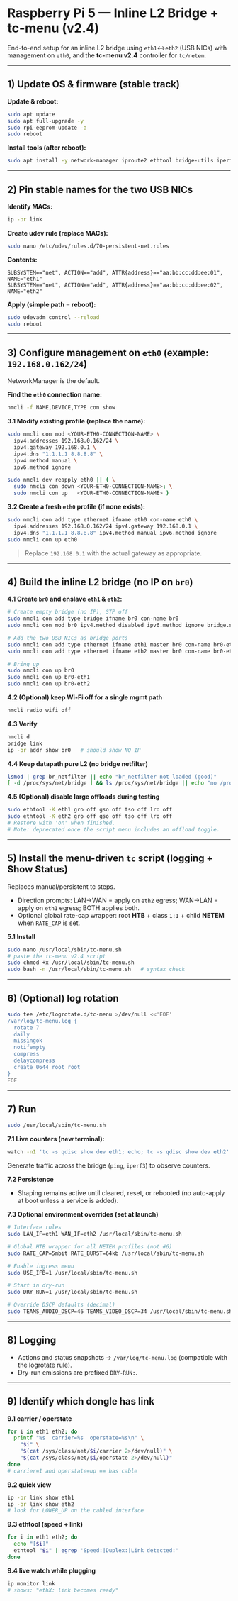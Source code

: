 # Raspberry Pi 5 — Inline L2 Bridge + tc-menu (v2.4)

End-to-end setup for an inline L2 bridge using `eth1`↔`eth2` (USB NICs) with management on `eth0`, and the **tc-menu v2.4** controller for `tc/netem`.

---

## 1) Update OS & firmware (stable track)

**Update & reboot:**
```bash
sudo apt update
sudo apt full-upgrade -y
sudo rpi-eeprom-update -a
sudo reboot
```

**Install tools (after reboot):**
```bash
sudo apt install -y network-manager iproute2 ethtool bridge-utils iperf3
```

---

## 2) Pin stable names for the two USB NICs

**Identify MACs:**
```bash
ip -br link
```

**Create udev rule (replace MACs):**
```bash
sudo nano /etc/udev/rules.d/70-persistent-net.rules
```

**Contents:**
```text
SUBSYSTEM=="net", ACTION=="add", ATTR{address}=="aa:bb:cc:dd:ee:01", NAME="eth1"
SUBSYSTEM=="net", ACTION=="add", ATTR{address}=="aa:bb:cc:dd:ee:02", NAME="eth2"
```

**Apply (simple path = reboot):**
```bash
sudo udevadm control --reload
sudo reboot
```

---

## 3) Configure management on `eth0` (example: `192.168.0.162/24`)

NetworkManager is the default.

**Find the `eth0` connection name:**
```bash
nmcli -f NAME,DEVICE,TYPE con show
```

**3.1 Modify existing profile (replace the name):**
```bash
sudo nmcli con mod <YOUR-ETH0-CONNECTION-NAME> \
  ipv4.addresses 192.168.0.162/24 \
  ipv4.gateway 192.168.0.1 \
  ipv4.dns "1.1.1.1 8.8.8.8" \
  ipv4.method manual \
  ipv6.method ignore

sudo nmcli dev reapply eth0 || ( \
  sudo nmcli con down <YOUR-ETH0-CONNECTION-NAME>; \
  sudo nmcli con up   <YOUR-ETH0-CONNECTION-NAME> )
```

**3.2 Create a fresh `eth0` profile (if none exists):**
```bash
sudo nmcli con add type ethernet ifname eth0 con-name eth0 \
  ipv4.addresses 192.168.0.162/24 ipv4.gateway 192.168.0.1 \
  ipv4.dns "1.1.1.1 8.8.8.8" ipv4.method manual ipv6.method ignore
sudo nmcli con up eth0
```

> Replace `192.168.0.1` with the actual gateway as appropriate.

---

## 4) Build the inline L2 bridge (no IP on `br0`)

**4.1 Create `br0` and enslave `eth1` & `eth2`:**
```bash
# Create empty bridge (no IP), STP off
sudo nmcli con add type bridge ifname br0 con-name br0
sudo nmcli con mod br0 ipv4.method disabled ipv6.method ignore bridge.stp no

# Add the two USB NICs as bridge ports
sudo nmcli con add type ethernet ifname eth1 master br0 con-name br0-eth1
sudo nmcli con add type ethernet ifname eth2 master br0 con-name br0-eth2

# Bring up
sudo nmcli con up br0
sudo nmcli con up br0-eth1
sudo nmcli con up br0-eth2
```

**4.2 (Optional) keep Wi-Fi off for a single mgmt path**
```bash
nmcli radio wifi off
```

**4.3 Verify**
```bash
nmcli d
bridge link
ip -br addr show br0   # should show NO IP
```

**4.4 Keep datapath pure L2 (no bridge netfilter)**
```bash
lsmod | grep br_netfilter || echo "br_netfilter not loaded (good)"
[ -d /proc/sys/net/bridge ] && ls /proc/sys/net/bridge || echo "no /proc/sys/net/bridge (good)"
```

**4.5 (Optional) disable large offloads during testing**
```bash
sudo ethtool -K eth1 gro off gso off tso off lro off
sudo ethtool -K eth2 gro off gso off tso off lro off
# Restore with 'on' when finished.
# Note: deprecated once the script menu includes an offload toggle.
```

---

## 5) Install the menu-driven `tc` script (logging + Show Status)

Replaces manual/persistent tc steps.

- Direction prompts: LAN→WAN = apply on `eth2` egress; WAN→LAN = apply on `eth1` egress; BOTH applies both.
- Optional global rate-cap wrapper: root **HTB** + class `1:1` + child **NETEM** when `RATE_CAP` is set.

**5.1 Install**
```bash
sudo nano /usr/local/sbin/tc-menu.sh
# paste the tc-menu v2.4 script
sudo chmod +x /usr/local/sbin/tc-menu.sh
sudo bash -n /usr/local/sbin/tc-menu.sh   # syntax check
```

---

## 6) (Optional) log rotation
```bash
sudo tee /etc/logrotate.d/tc-menu >/dev/null <<'EOF'
/var/log/tc-menu.log {
  rotate 7
  daily
  missingok
  notifempty
  compress
  delaycompress
  create 0644 root root
}
EOF
```

---

## 7) Run
```bash
sudo /usr/local/sbin/tc-menu.sh
```

**7.1 Live counters (new terminal):**
```bash
watch -n1 'tc -s qdisc show dev eth1; echo; tc -s qdisc show dev eth2'
```
Generate traffic across the bridge (`ping`, `iperf3`) to observe counters.

**7.2 Persistence**
- Shaping remains active until cleared, reset, or rebooted (no auto-apply at boot unless a service is added).

**7.3 Optional environment overrides (set at launch)**
```bash
# Interface roles
sudo LAN_IF=eth1 WAN_IF=eth2 /usr/local/sbin/tc-menu.sh

# Global HTB wrapper for all NETEM profiles (not #6)
sudo RATE_CAP=5mbit RATE_BURST=64kb /usr/local/sbin/tc-menu.sh

# Enable ingress menu
sudo USE_IFB=1 /usr/local/sbin/tc-menu.sh

# Start in dry-run
sudo DRY_RUN=1 /usr/local/sbin/tc-menu.sh

# Override DSCP defaults (decimal)
sudo TEAMS_AUDIO_DSCP=46 TEAMS_VIDEO_DSCP=34 /usr/local/sbin/tc-menu.sh
```

---

## 8) Logging
- Actions and status snapshots → `/var/log/tc-menu.log` (compatible with the logrotate rule).
- Dry-run emissions are prefixed `DRY-RUN:`.

---

## 9) Identify which dongle has link

**9.1 carrier / operstate**
```bash
for i in eth1 eth2; do
  printf "%s  carrier=%s  operstate=%s\n" \
    "$i" \
    "$(cat /sys/class/net/$i/carrier 2>/dev/null)" \
    "$(cat /sys/class/net/$i/operstate 2>/dev/null)"
done
# carrier=1 and operstate=up == has cable
```

**9.2 quick view**
```bash
ip -br link show eth1
ip -br link show eth2
# look for LOWER_UP on the cabled interface
```

**9.3 ethtool (speed + link)**
```bash
for i in eth1 eth2; do
  echo "[$i]"
  ethtool "$i" | egrep 'Speed:|Duplex:|Link detected:'
done
```

**9.4 live watch while plugging**
```bash
ip monitor link
# shows: "ethX: link becomes ready"
```
